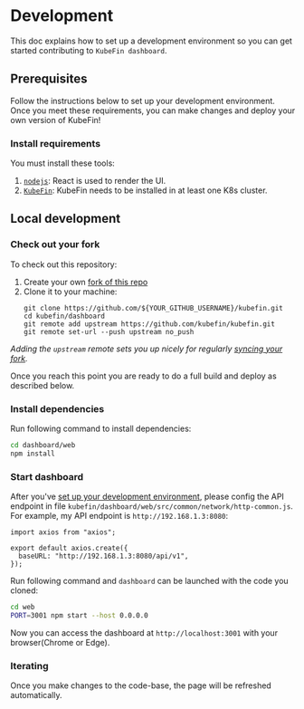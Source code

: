 # Development

This doc explains how to set up a development environment so you can get started contributing to `KubeFin dashboard`.

## Prerequisites

Follow the instructions below to set up your development environment. Once you meet these requirements, you can make changes and deploy your own version of KubeFin!

### Install requirements

You must install these tools:
1. [`nodejs`](https://nodejs.org/en): React is used to render the UI.
2. [`KubeFin`](https://kubefin.dev/docs/installation/kubectl/): KubeFin needs to be installed in at least one K8s cluster.

## Local development

### Check out your fork

To check out this repository:

1. Create your own
   [fork of this repo](https://help.github.com/articles/fork-a-repo/)
1. Clone it to your machine:
   ```shell
   git clone https://github.com/${YOUR_GITHUB_USERNAME}/kubefin.git
   cd kubefin/dashboard
   git remote add upstream https://github.com/kubefin/kubefin.git
   git remote set-url --push upstream no_push
    ```

_Adding the `upstream` remote sets you up nicely for regularly
[syncing your fork](https://help.github.com/articles/syncing-a-fork/)._

Once you reach this point you are ready to do a full build and deploy as described below.

### Install dependencies

Run following command to install dependencies:
```sh
cd dashboard/web
npm install
```

### Start dashboard

After you've [set up your development environment](#prerequisites), please config the API endpoint in file `kubefin/dashboard/web/src/common/network/http-common.js`. For example, my API endpoint is `http://192.168.1.3:8080`:
```
import axios from "axios";

export default axios.create({
  baseURL: "http://192.168.1.3:8080/api/v1",
});

```

Run following command and `dashboard` can be launched with the code you cloned:
```sh
cd web
PORT=3001 npm start --host 0.0.0.0
```

Now you can access the dashboard at `http://localhost:3001` with your browser(Chrome or Edge).

### Iterating

Once you make changes to the code-base, the page will be refreshed automatically.
